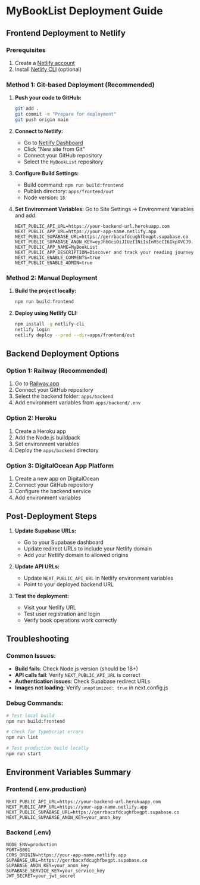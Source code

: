 # MyBookList Deployment Guide

## Frontend Deployment to Netlify

### Prerequisites
1. Create a [Netlify account](https://netlify.com)
2. Install [Netlify CLI](https://docs.netlify.com/cli/get-started/) (optional)

### Method 1: Git-based Deployment (Recommended)

1. **Push your code to GitHub:**
   ```bash
   git add .
   git commit -m "Prepare for deployment"
   git push origin main
   ```

2. **Connect to Netlify:**
   - Go to [Netlify Dashboard](https://app.netlify.com)
   - Click "New site from Git"
   - Connect your GitHub repository
   - Select the `MyBookList` repository

3. **Configure Build Settings:**
   - Build command: `npm run build:frontend`
   - Publish directory: `apps/frontend/out`
   - Node version: `18`

4. **Set Environment Variables:**
   Go to Site Settings → Environment Variables and add:
   ```
   NEXT_PUBLIC_API_URL=https://your-backend-url.herokuapp.com
   NEXT_PUBLIC_APP_URL=https://your-app-name.netlify.app
   NEXT_PUBLIC_SUPABASE_URL=https://gerrbacxfdcughfbxgpt.supabase.co
   NEXT_PUBLIC_SUPABASE_ANON_KEY=eyJhbGciOiJIUzI1NiIsInR5cCI6IkpXVCJ9.eyJpc3MiOiJzdXBhYmFzZSIsInJlZiI6ImdlcnJiYWN4ZmRjdWdoZmJ4Z3B0Iiwicm9sZSI6ImFub24iLCJpYXQiOjE3NTIzNzQ5NjMsImV4cCI6MjA2Nzk1MDk2M30.J24LZQq6g2DpA46__G3tqvk35Y6kiSzsEb4BhJH6vi8
   NEXT_PUBLIC_APP_NAME=MyBookList
   NEXT_PUBLIC_APP_DESCRIPTION=Discover and track your reading journey
   NEXT_PUBLIC_ENABLE_COMMENTS=true
   NEXT_PUBLIC_ENABLE_ADMIN=true
   ```

### Method 2: Manual Deployment

1. **Build the project locally:**
   ```bash
   npm run build:frontend
   ```

2. **Deploy using Netlify CLI:**
   ```bash
   npm install -g netlify-cli
   netlify login
   netlify deploy --prod --dir=apps/frontend/out
   ```

## Backend Deployment Options

### Option 1: Railway (Recommended)
1. Go to [Railway.app](https://railway.app)
2. Connect your GitHub repository
3. Select the backend folder: `apps/backend`
4. Add environment variables from `apps/backend/.env`

### Option 2: Heroku
1. Create a Heroku app
2. Add the Node.js buildpack
3. Set environment variables
4. Deploy the `apps/backend` directory

### Option 3: DigitalOcean App Platform
1. Create a new app on DigitalOcean
2. Connect your GitHub repository
3. Configure the backend service
4. Add environment variables

## Post-Deployment Steps

1. **Update Supabase URLs:**
   - Go to your Supabase dashboard
   - Update redirect URLs to include your Netlify domain
   - Add your Netlify domain to allowed origins

2. **Update API URLs:**
   - Update `NEXT_PUBLIC_API_URL` in Netlify environment variables
   - Point to your deployed backend URL

3. **Test the deployment:**
   - Visit your Netlify URL
   - Test user registration and login
   - Verify book operations work correctly

## Troubleshooting

### Common Issues:
- **Build fails**: Check Node.js version (should be 18+)
- **API calls fail**: Verify `NEXT_PUBLIC_API_URL` is correct
- **Authentication issues**: Check Supabase redirect URLs
- **Images not loading**: Verify `unoptimized: true` in next.config.js

### Debug Commands:
```bash
# Test local build
npm run build:frontend

# Check for TypeScript errors
npm run lint

# Test production build locally
npm run start
```

## Environment Variables Summary

### Frontend (.env.production)
```
NEXT_PUBLIC_API_URL=https://your-backend-url.herokuapp.com
NEXT_PUBLIC_APP_URL=https://your-app-name.netlify.app
NEXT_PUBLIC_SUPABASE_URL=https://gerrbacxfdcughfbxgpt.supabase.co
NEXT_PUBLIC_SUPABASE_ANON_KEY=your_anon_key
```

### Backend (.env)
```
NODE_ENV=production
PORT=3001
CORS_ORIGIN=https://your-app-name.netlify.app
SUPABASE_URL=https://gerrbacxfdcughfbxgpt.supabase.co
SUPABASE_ANON_KEY=your_anon_key
SUPABASE_SERVICE_KEY=your_service_key
JWT_SECRET=your_jwt_secret
```

